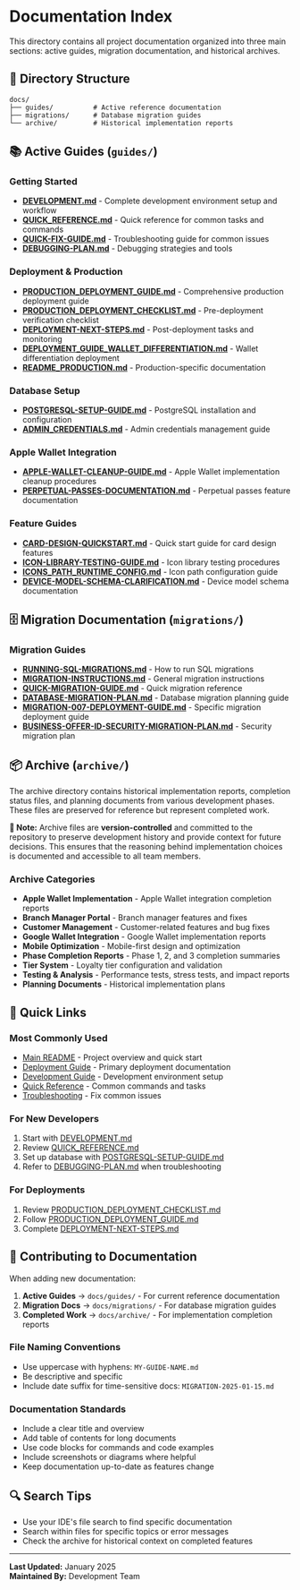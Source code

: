 # Documentation Index

This directory contains all project documentation organized into three main sections: active guides, migration documentation, and historical archives.

## 📁 Directory Structure

```
docs/
├── guides/          # Active reference documentation
├── migrations/      # Database migration guides
└── archive/         # Historical implementation reports
```

## 📚 Active Guides (`guides/`)

### Getting Started
- **[DEVELOPMENT.md](guides/DEVELOPMENT.md)** - Complete development environment setup and workflow
- **[QUICK_REFERENCE.md](guides/QUICK_REFERENCE.md)** - Quick reference for common tasks and commands
- **[QUICK-FIX-GUIDE.md](guides/QUICK-FIX-GUIDE.md)** - Troubleshooting guide for common issues
- **[DEBUGGING-PLAN.md](guides/DEBUGGING-PLAN.md)** - Debugging strategies and tools

### Deployment & Production
- **[PRODUCTION_DEPLOYMENT_GUIDE.md](guides/PRODUCTION_DEPLOYMENT_GUIDE.md)** - Comprehensive production deployment guide
- **[PRODUCTION_DEPLOYMENT_CHECKLIST.md](guides/PRODUCTION_DEPLOYMENT_CHECKLIST.md)** - Pre-deployment verification checklist
- **[DEPLOYMENT-NEXT-STEPS.md](guides/DEPLOYMENT-NEXT-STEPS.md)** - Post-deployment tasks and monitoring
- **[DEPLOYMENT_GUIDE_WALLET_DIFFERENTIATION.md](guides/DEPLOYMENT_GUIDE_WALLET_DIFFERENTIATION.md)** - Wallet differentiation deployment
- **[README_PRODUCTION.md](guides/README_PRODUCTION.md)** - Production-specific documentation

### Database Setup
- **[POSTGRESQL-SETUP-GUIDE.md](guides/POSTGRESQL-SETUP-GUIDE.md)** - PostgreSQL installation and configuration
- **[ADMIN_CREDENTIALS.md](guides/ADMIN_CREDENTIALS.md)** - Admin credentials management guide

### Apple Wallet Integration
- **[APPLE-WALLET-CLEANUP-GUIDE.md](guides/APPLE-WALLET-CLEANUP-GUIDE.md)** - Apple Wallet implementation cleanup procedures
- **[PERPETUAL-PASSES-DOCUMENTATION.md](guides/PERPETUAL-PASSES-DOCUMENTATION.md)** - Perpetual passes feature documentation

### Feature Guides
- **[CARD-DESIGN-QUICKSTART.md](guides/CARD-DESIGN-QUICKSTART.md)** - Quick start guide for card design features
- **[ICON-LIBRARY-TESTING-GUIDE.md](guides/ICON-LIBRARY-TESTING-GUIDE.md)** - Icon library testing procedures
- **[ICONS_PATH_RUNTIME_CONFIG.md](guides/ICONS_PATH_RUNTIME_CONFIG.md)** - Icon path configuration guide
- **[DEVICE-MODEL-SCHEMA-CLARIFICATION.md](guides/DEVICE-MODEL-SCHEMA-CLARIFICATION.md)** - Device model schema documentation

## 🗄️ Migration Documentation (`migrations/`)

### Migration Guides
- **[RUNNING-SQL-MIGRATIONS.md](migrations/RUNNING-SQL-MIGRATIONS.md)** - How to run SQL migrations
- **[MIGRATION-INSTRUCTIONS.md](migrations/MIGRATION-INSTRUCTIONS.md)** - General migration instructions
- **[QUICK-MIGRATION-GUIDE.md](migrations/QUICK-MIGRATION-GUIDE.md)** - Quick migration reference
- **[DATABASE-MIGRATION-PLAN.md](migrations/DATABASE-MIGRATION-PLAN.md)** - Database migration planning guide
- **[MIGRATION-007-DEPLOYMENT-GUIDE.md](migrations/MIGRATION-007-DEPLOYMENT-GUIDE.md)** - Specific migration deployment guide
- **[BUSINESS-OFFER-ID-SECURITY-MIGRATION-PLAN.md](migrations/BUSINESS-OFFER-ID-SECURITY-MIGRATION-PLAN.md)** - Security migration plan

## 📦 Archive (`archive/`)

The archive directory contains historical implementation reports, completion status files, and planning documents from various development phases. These files are preserved for reference but represent completed work.

**📌 Note:** Archive files are **version-controlled** and committed to the repository to preserve development history and provide context for future decisions. This ensures that the reasoning behind implementation choices is documented and accessible to all team members.

### Archive Categories
- **Apple Wallet Implementation** - Apple Wallet integration completion reports
- **Branch Manager Portal** - Branch manager features and fixes
- **Customer Management** - Customer-related features and bug fixes
- **Google Wallet Integration** - Google Wallet implementation reports
- **Mobile Optimization** - Mobile-first design and optimization
- **Phase Completion Reports** - Phase 1, 2, and 3 completion summaries
- **Tier System** - Loyalty tier configuration and validation
- **Testing & Analysis** - Performance tests, stress tests, and impact reports
- **Planning Documents** - Historical implementation plans

## 🔗 Quick Links

### Most Commonly Used
- [Main README](../README.md) - Project overview and quick start
- [Deployment Guide](../DEPLOYMENT.md) - Primary deployment documentation
- [Development Guide](guides/DEVELOPMENT.md) - Development environment setup
- [Quick Reference](guides/QUICK_REFERENCE.md) - Common commands and tasks
- [Troubleshooting](guides/QUICK-FIX-GUIDE.md) - Fix common issues

### For New Developers
1. Start with [DEVELOPMENT.md](guides/DEVELOPMENT.md)
2. Review [QUICK_REFERENCE.md](guides/QUICK_REFERENCE.md)
3. Set up database with [POSTGRESQL-SETUP-GUIDE.md](guides/POSTGRESQL-SETUP-GUIDE.md)
4. Refer to [DEBUGGING-PLAN.md](guides/DEBUGGING-PLAN.md) when troubleshooting

### For Deployments
1. Review [PRODUCTION_DEPLOYMENT_CHECKLIST.md](guides/PRODUCTION_DEPLOYMENT_CHECKLIST.md)
2. Follow [PRODUCTION_DEPLOYMENT_GUIDE.md](guides/PRODUCTION_DEPLOYMENT_GUIDE.md)
3. Complete [DEPLOYMENT-NEXT-STEPS.md](guides/DEPLOYMENT-NEXT-STEPS.md)

## 📝 Contributing to Documentation

When adding new documentation:

1. **Active Guides** → `docs/guides/` - For current reference documentation
2. **Migration Docs** → `docs/migrations/` - For database migration guides
3. **Completed Work** → `docs/archive/` - For implementation completion reports

### File Naming Conventions
- Use uppercase with hyphens: `MY-GUIDE-NAME.md`
- Be descriptive and specific
- Include date suffix for time-sensitive docs: `MIGRATION-2025-01-15.md`

### Documentation Standards
- Include a clear title and overview
- Add table of contents for long documents
- Use code blocks for commands and code examples
- Include screenshots or diagrams where helpful
- Keep documentation up-to-date as features change

## 🔍 Search Tips

- Use your IDE's file search to find specific documentation
- Search within files for specific topics or error messages
- Check the archive for historical context on completed features

---

**Last Updated:** January 2025  
**Maintained By:** Development Team
